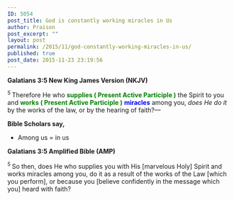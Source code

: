 ```yaml
---
ID: 5054
post_title: God is constantly working miracles in Us
author: Praison
post_excerpt: ""
layout: post
permalink: /2015/11/god-constantly-working-miracles-in-us/
published: true
post_date: 2015-11-23 23:19:56
---
```

<p class="passage-display"><strong><span class="passage-display-bcv">Galatians 3:5
</span><span class="passage-display-version">New King James Version (NKJV)</span></strong></p>
<span id="en-NKJV-29108" class="text Gal-3-5"><sup class="versenum">5 </sup>Therefore He who <span style="color: #008000;"><strong>supplies ( Present Active Participle )</strong></span> the Spirit to you and <span style="color: #008000;"><strong>works ( Present Active Participle )</strong></span> <span style="color: #0000ff;"><strong>miracles</strong></span> among you, <i>does He do it</i> by the works of the law, or by the hearing of faith?—</span>

<strong>Bible Scholars say, </strong>
<ul>
	<li>Among us = in us</li>
</ul>
<p class="passage-display"><strong><span class="passage-display-bcv">Galatians 3:5
</span><span class="passage-display-version">Amplified Bible (AMP)</span></strong></p>
<span id="en-AMP-29108" class="text Gal-3-5"><sup class="versenum">5 </sup>So then, does He who supplies you with His [marvelous Holy] Spirit and works miracles among you, do it as a result of the works of the Law [which you perform], or because you [believe confidently in the message which you] heard with faith?</span>